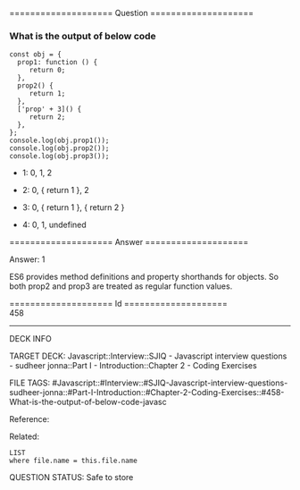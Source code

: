 ==================== Question ====================  

### What is the output of below code

<!-- codeblock-start -->
<pre><code class="hljs language-javascript"><span class="hljs-keyword">const</span> obj = {
  <span class="hljs-attr">prop1</span>: <span class="hljs-keyword">function</span> (<span class="hljs-params"></span>) {
     <span class="hljs-keyword">return</span> <span class="hljs-number">0</span>;
  },
  <span class="hljs-title function_">prop2</span>(<span class="hljs-params"></span>) {
     <span class="hljs-keyword">return</span> <span class="hljs-number">1</span>;
  },
  [<span class="hljs-string">'prop'</span> + <span class="hljs-number">3</span>]() {
     <span class="hljs-keyword">return</span> <span class="hljs-number">2</span>;
  },
};
<span class="hljs-variable language_">console</span>.<span class="hljs-title function_">log</span>(obj.<span class="hljs-title function_">prop1</span>());
<span class="hljs-variable language_">console</span>.<span class="hljs-title function_">log</span>(obj.<span class="hljs-title function_">prop2</span>());
<span class="hljs-variable language_">console</span>.<span class="hljs-title function_">log</span>(obj.<span class="hljs-title function_">prop3</span>());
</code></pre>
<!-- codeblock-end -->

- 1: 0, 1, 2

- 2: 0, { return 1 }, 2

- 3: 0, { return 1 }, { return 2 }

- 4: 0, 1, undefined  

==================== Answer ====================  

Answer: 1

ES6 provides method definitions and property shorthands for objects. So both prop2 and prop3 are treated as regular function values.

==================== Id ====================  
458

---

DECK INFO

TARGET DECK: Javascript::Interview::SJIQ - Javascript interview questions - sudheer jonna::Part I - Introduction::Chapter 2 - Coding Exercises

FILE TAGS: #Javascript::#Interview::#SJIQ-Javascript-interview-questions-sudheer-jonna::#Part-I-Introduction::#Chapter-2-Coding-Exercises::#458-What-is-the-output-of-below-code-javasc

Reference:

Related:

```dataview
LIST
where file.name = this.file.name
```

QUESTION STATUS: Safe to store
